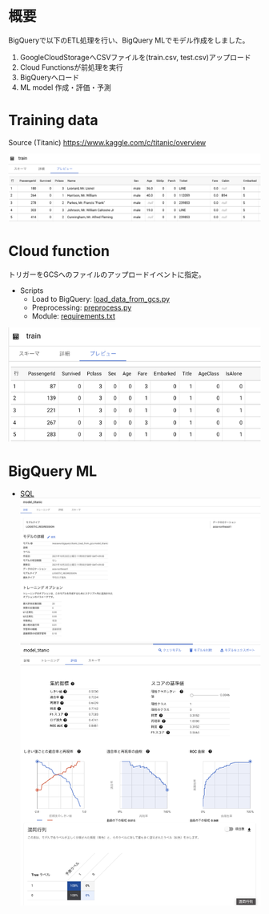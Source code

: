 # 概要
BigQueryで以下のETL処理を行い、BigQuery MLでモデル作成をしました。

1. GoogleCloudStorageへCSVファイルを(train.csv, test.csv)アップロード
1. Cloud Functionsが前処理を実行
1. BigQueryへロード
1. ML model 作成・評価・予測

# Training data
Source (Titanic)
https://www.kaggle.com/c/titanic/overview

![Raw training data](../images/20211023_etl_bigquery/raw_train_data.png)

# Cloud function
トリガーをGCSへのファイルのアップロードイベントに指定。

- Scripts
  - Load to BigQuery: [load_data_from_gcs.py](./load_data_from_gcs.py)
  - Preprocessing: [preprocess.py](./preprocess.py)
  - Module: [requirements.txt](./requirements.txt)

![Processed training data](../images/20211023_etl_bigquery/processed_train_data.png)

# BigQuery ML

- [SQL](./bigquery/)
  ![Model](../images/20211023_etl_bigquery/created_model.png)
  ![Learning](../images/20211023_etl_bigquery/learning.png)
